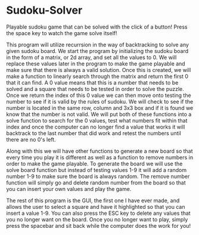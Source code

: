 # Sudoku-Solver
Playable sudoku game that can be solved with the click of a button!
Press the space key to watch the game solve itself!


This program will utilize recurrsion in the way of backtracking to solve any given sudoku board. 
We start the program by initializing the sudoku board in the form of a matrix, or 2d array, and set all the values to 0. We will replace these values later in the 
program to make the game playable and make sure that there is always a valid solution. Once this is created, we will make a function to linearly search through the
matrix and return the first 0 that it can find. A 0 value means that this is a number that needs to be solved and a square that needs to be tested in order to solve
the puzzle. Once we return the index of this 0 value we can then move onto testing the number to see if it is valid by the rules of sudoku. We will check to see if the
number is located in the same row, column and 3x3 box and if it is found we know that the number is not valid. We will put both of these functions into a solve 
function to search for the 0 values, test what numbers fit within that index and once the computer can no longer find a value that works it will backtrack to the last 
number that did work and retest the numbers until there are no 0's left. 

Along with this we will have other functions to generate a new board so that every time you play it is different as well as a function to remove numbers in order to
make the game playable. To generate the board we will use the solve board function but instead of testing values 1-9 it will add a random number 1-9 to make sure the
board is always random. The remove number function will simply go and delete random number from the board so that you can insert your own values and play the game. 

The rest of this program is the GUI, the first one I have ever made, and allows the user to select a square and have it highlighted so that you can insert a value 1-9. 
You can also press the ESC key to delete any values that you no longer want on the board. Once you no longer want to play, simply press the spacebar and sit back while 
the computer does the work for you!
